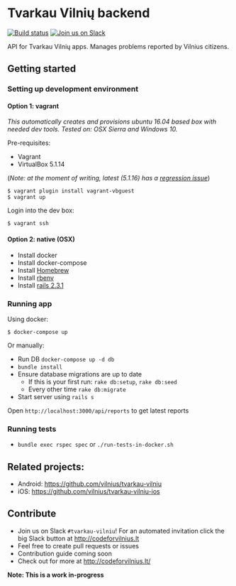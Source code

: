 # Tvarkau Vilnių backend

[![Build status](https://g.codefresh.io/api/badges/build?repoOwner=vilnius&repoName=tvarkau-vilniu-ms&branch=master&pipelineName=app-build&accountName=tadaskay&type=cf-1)](https://g.codefresh.io/repositories/vilnius/tvarkau-vilniu-ms/builds?filter=trigger:build;branch:master;service:58ce6bb36fc4340100503895~app-build)
[![Join us on Slack](http://c4v.herokuapp.com/badge.svg)](http://c4v.herokuapp.com/)

API for Tvarkau Vilnių apps. Manages problems reported by Vilnius citizens.

## Getting started

### Setting up development environment

#### Option 1: vagrant

_This automatically creates and provisions ubuntu 16.04 based box with needed dev tools. Tested on: OSX Sierra and Windows 10._

Pre-requisites:

- Vagrant
- VirtualBox 5.1.14

(_Note: at the moment of writing, latest (5.1.16) has a [regression issue](https://www.virtualbox.org/ticket/14651)_)

```
$ vagrant plugin install vagrant-vbguest
$ vagrant up
```

Login into the dev box:

```
$ vagrant ssh
```

#### Option 2: native (OSX)

- Install docker
- Install docker-compose
- Install [Homebrew](https://brew.sh/)
- Install [rbenv](https://github.com/rbenv/rbenv#homebrew-on-mac-os-x) 
- Install [rails 2.3.1](https://gorails.com/setup/osx/10.12-sierra) 

### Running app

Using docker:

```
$ docker-compose up
```

Or manually:

- Run DB `docker-compose up -d db`
- `bundle install`
- Ensure database migrations are up to date
    - If this is your first run: `rake db:setup`, `rake db:seed`
    - Every other time `rake db:migrate`
- Start server using `rails s`

Open `http://localhost:3000/api/reports` to get latest reports

### Running tests

- `bundle exec rspec spec` or `./run-tests-in-docker.sh`

## Related projects:

- Android: https://github.com/vilnius/tvarkau-vilniu
- iOS: https://github.com/vilnius/tvarkau-vilniu-ios

## Contribute

- Join us on Slack `#tvarkau-vilniu`! For an automated invitation click the big Slack button at http://codeforvilnius.lt
- Feel free to create pull requests or issues
- Contribution guide coming soon
- Check out for more at http://codeforvilnius.lt/

**Note: This is a work in-progress**
